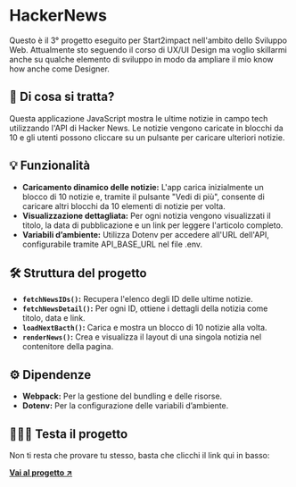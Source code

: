 <h1>HackerNews</h1>
<p>Questo è il 3° progetto eseguito per Start2impact nell'ambito dello Sviluppo Web. Attualmente sto seguendo il corso di UX/UI Design ma voglio skillarmi anche su qualche elemento di sviluppo in modo da ampliare il mio know how anche come Designer.</p>

<h2>🤔 Di cosa si tratta?</h2>
<p>Questa applicazione JavaScript mostra le ultime notizie in campo tech utilizzando l'API di <a hrfer="https://github.com/HackerNews/API">Hacker News</a>. Le notizie vengono caricate in blocchi da 10 e gli utenti possono cliccare su un pulsante per caricare ulteriori notizie.</p>

<h2>💡 Funzionalità</h2>
<ul>
  <li><strong>Caricamento dinamico delle notizie:</strong> L'app carica inizialmente un blocco di 10 notizie e, tramite il pulsante "Vedi di più", consente di caricare altri blocchi da 10 elementi di notizie per volta.</li>
  <li><strong>Visualizzazione dettagliata:</strong> Per ogni notizia vengono visualizzati il titolo, la data di pubblicazione e un link per leggere l'articolo completo.</li>
  <li><strong>Variabili d’ambiente:</strong> Utilizza Dotenv per accedere all'URL dell'API, configurabile tramite API_BASE_URL nel file .env.</li>
</ul>

<h2>🛠️ Struttura del progetto</h2>
<ul>
  <li><strong><code>fetchNewsIDs()</code>:</strong> Recupera l'elenco degli ID delle ultime notizie.</li>
  <li><strong><code>fetchNewsDetail()</code>:</strong> Per ogni ID, ottiene i dettagli della notizia come titolo, data e link.</li>
  <li><strong><code>loadNextBacth()</code>:</strong> Carica e mostra un blocco di 10 notizie alla volta.</li>
  <li><strong><code>renderNews()</code>:</strong> Crea e visualizza il layout di una singola notizia nel contenitore della pagina.</li>
</ul>

<h2>⚙️ Dipendenze</h2>
<ul>
  <li><strong>Webpack:</strong> Per la gestione del bundling e delle risorse.</li>
  <li><strong>Dotenv:</strong> Per la configurazione delle variabili d’ambiente.</li>
</ul>

<h2>👨🏻‍💻 Testa il progetto</h2>
<p>Non ti resta che provare tu stesso, basta che clicchi il link qui in basso:</p>
<a href="https://davidecavallucci.github.io/Hacker-News/"><strong>Vai al progetto ↗️</strong></a>

